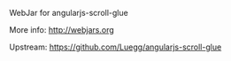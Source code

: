 WebJar for angularjs-scroll-glue

More info: http://webjars.org

Upstream: https://github.com/Luegg/angularjs-scroll-glue
